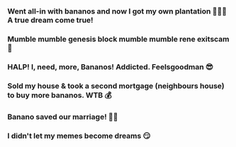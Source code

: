 <!--
  To add more testimonials to be displayed on the website, add them in the following form:
  1- The testimonial starts with three hast tag symbols (#) -> ### This is an example testimonial
  There is nothing else. If you want more than one testimonial, add them in the same form.
-->

### Went all-in with bananos and now I got my own plantation 🍌🍌🍌 A true dream come true!

### Mumble mumble genesis block mumble mumble rene exitscam 👀

### HALP! I, need, more, Bananos! Addicted. Feelsgoodman 😎

### Sold my house & took a second mortgage (neighbours house) to buy more bananos. WTB 💰

### Banano saved our marriage! 👰🤵

### I didn't let my memes become dreams 😏

